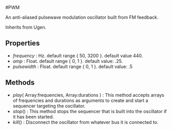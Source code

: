 #PWM

An anti-aliased pulsewave modulation oscillator built from FM feedback.

Inherits from Ugen.

## Properties

* _frequency_ : Hz. default range { 50, 3200 }. default value 440.
* _amp_ : Float. default range { 0, 1 }. default value: .25.
* _pulsewidth_ : Float. default range { 0, 1 }. default value: .5

## Methods

* _play_( Array:frequencies, Array:durations ) : This method accepts arrays of frequencies and durations as arguments to create and start a sequencer targeting the oscillator.
* _stop_() : This method stops the sequencer that is built into the oscillator if it has been started.
* _kill_() : Disconnect the oscillator from whatever bus it is connected to. 

